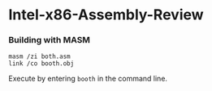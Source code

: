 # Intel-x86-Assembly-Review
### Building with MASM
```
masm /zi both.asm
link /co booth.obj
```
Execute by entering `booth` in the command line.
